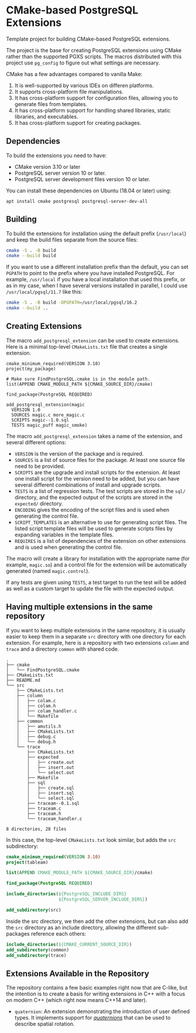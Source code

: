 # CMake-based PostgreSQL Extensions

Template project for building CMake-based PostgreSQL extensions.

The project is the base for creating PostgreSQL extensions using CMake
rather than the supported PGXS scripts. The macros distributed with
this project use `pg_config` to figure out what settings are
necessary.

CMake has a few advantages compared to vanilla Make:

1. It is well-supported by various IDEs on differen platforms.
2. It supports cross-platform file manipulations.
3. It has cross-platform support for configuration files, allowing you
   to generate files from templates.
4. It has cross-platform support for handling shared libraries, static
   libraries, and executables.
5. It has cross-platform support for creating packages.

## Dependencies

To build the extensions you need to have:
- CMake version 3.10 or later
- PostgreSQL server version 10 or later.
- PostgreSQL server development files version 10 or later.

You can install these dependencies on Ubuntu (18.04 or later) using:

```
apt install cmake postgresql postgresql-server-dev-all
```

## Building

To build the extensions for installation using the default prefix
(`/usr/local`) and keep the build files separate from the source
files:

```bash
cmake -S . -B build
cmake --build build
```

If you want to use a different installation prefix than the default,
you can set `PGPATH` to point to the prefix where you have installed
PostgreSQL. For example, `/usr/local` if you have a local installation
that used this prefix, or as in my case, when I have several versions
installed in parallel, I could use `/usr/local/pgsql/11.7` like this:

```bash
cmake -S . -B build -DPGPATH=/usr/local/pgsql/16.2
cmake --build ..
```

## Creating Extensions

The macro `add_postgresql_extension` can be used to create
extensions. Here is a minimal top-level `CMakeLists.txt` file that
creates a single extension.

```
cmake_minimum_required(VERSION 3.10)
project(my_package)

# Make sure FindPostgreSQL.cmake is in the module path.
list(APPEND CMAKE_MODULE_PATH ${CMAKE_SOURCE_DIR}/cmake)

find_package(PostgreSQL REQUIRED)

add_postgresql_extension(magic
  VERSION 1.0
  SOURCES magic.c more_magic.c
  SCRIPTS magic--1.0.sql
  TESTS magic_puff magic_smoke)
```

The macro `add_postgresql_extension` takes a name of the extension,
and several different options:

* `VERSION` is the version of the package and is required.
* `SOURCES` is a list of source files for the package. At least one
  source file need to be provided.
* `SCRIPTS` are the upgrade and install scripts for the extension. At
  least one install script for the version need to be added, but you
  can have several different combinations of install and upgrade
  scripts.
* `TESTS` is a list of regression tests. The test scripts are stored
  in the `sql/` directory, and the expected output of the scripts are
  stored in the `expected/` directory.
* `ENCODING` gives the encoding of the script files and is used when
  generating the control file.
* `SCRIPT_TEMPLATES` is an alternative to use for generating script
  files. The listed script template files will be used to generate
  scripts files by expanding variables in the template files.
* `REQUIRES` is a list of dependencies of the extension on other
  extensions and is used when generating the control file.
  
The macro will create a library for installation with the appropriate
name (for example, `magic.so`) and a control file for the extension
will be automatically generated (named `magic.control`).

If any tests are given using `TESTS`, a test target to run the test
will be added as well as a custom target to update the file with the
expected output.

## Having multiple extensions in the same repository

If you want to keep multiple extensions in the same repository, it is
usually easier to keep them in a separate `src` directory with one
directory for each extension. For example, here is a repository with
two extensions `column` and `trace` and a directory `common` with
shared code.

```
.
├── cmake
│   └── FindPostgreSQL.cmake
├── CMakeLists.txt
├── README.md
└── src
    ├── CMakeLists.txt
    ├── column
    │   ├── colam.c
    │   ├── colam.h
    │   ├── colam_handler.c
    │   └── Makefile
    ├── common
    │   ├── amutils.h
    │   ├── CMakeLists.txt
    │   ├── debug.c
    │   └── debug.h
    └── trace
        ├── CMakeLists.txt
        ├── expected
        │   ├── create.out
        │   ├── insert.out
        │   └── select.out
        ├── Makefile
        ├── sql
        │   ├── create.sql
        │   ├── insert.sql
        │   └── select.sql
        ├── traceam--0.1.sql
        ├── traceam.c
        ├── traceam.h
        └── traceam_handler.c

8 directories, 28 files
```

In this case, the top-level `CMakeLists.txt` look similar, but adds
the `src` subdirectory:

```cmake
cmake_minimum_required(VERSION 3.10)
project(tableam)

list(APPEND CMAKE_MODULE_PATH ${CMAKE_SOURCE_DIR}/cmake)

find_package(PostgreSQL REQUIRED)

include_directories(${PostgreSQL_INCLUDE_DIRS}
                    ${PostgreSQL_SERVER_INCLUDE_DIRS})

add_subdirectory(src)
```

Inside the src directory, we then add the other extensions, but can
also add the `src` directory as an include directory, allowing the
different sub-packages reference each others:

```cmake
include_directories(${CMAKE_CURRENT_SOURCE_DIR})
add_subdirectory(common)
add_subdirectory(trace)
```

## Extensions Available in the Repository

The repository contains a few basic examples right now that are
C-like, but the intention is to create a basis for writing extensions
in C++ with a focus on modern C++ (which right now means C++14 and
later).

* `quaternion`: An extension demonstrating the introduction of user
  defined types. It implements support for
  [*quaternions*][quaternions-wiki] that can be used to describe
  spatial rotation.

[quaternions-wiki]: https://en.wikipedia.org/wiki/Quaternion
